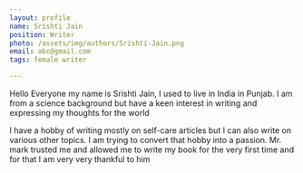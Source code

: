 ```yaml
---
layout: profile
name: Srishti Jain
position: Writer
photo: /assets/img/authors/Srishti-Jain.png
email: abc@gmail.com
tags: female writer

---
```

Hello Everyone my name is Srishti Jain, I used to live in India in Punjab. I am from a science background but have a keen interest in writing and expressing my thoughts for the world

I have a hobby of writing mostly on self-care articles but I can also write on various other topics. I am trying to convert that hobby into a passion. Mr. mark trusted me and allowed me to write my book for the very first time and for that I am very very thankful to him